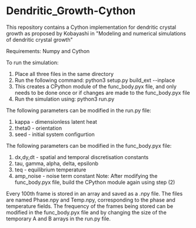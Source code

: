 # Dendritic_Growth-Cython
This repository contains a Cython implementation for dendritic crystal growth as proposed by Kobayashi in "Modeling and numerical simulations of dendritic crystal growth"

Requirements:
Numpy and Cython

To run the simulation:
  1. Place all three files in the same directory
  2. Run the following command: python3 setup.py build_ext --inplace 
  3. This creates a CPython module of the func_body.pyx file, and only needs to be done once or if changes are made to the func_body.pyx file
  4. Run the simulation using: python3 run.py

The following parameters can be modified in the run.py file:
  1. kappa - dimensionless latent heat
  2. theta0 - orientation
  3. seed - initial system configurtion

The following parameters can be modified in the func_body.pyx file:
  1. dx,dy,dt - spatial and temporal discretisation constants
  2. tau, gamma, alpha, delta, epsilonb
  3. teq - equilibrium temperature
  4. amp_noise - noise term constant
Note: After modifying the func_body.pyx file, build the CPython module again using step (2)

Every 100th frame is stored in an array and saved as a .npy file. The files are named Phase.npy and Temp.npy, corresponding to the phase and temperature fields. The frequency of the frames being stored can be modified in the func_body.pyx file and by changing the size of the temporary A and B arrays in the run.py file.
